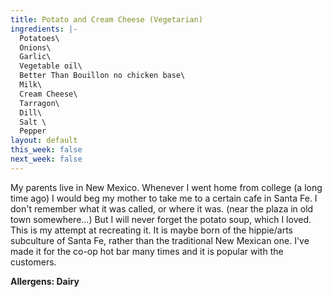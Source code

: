 ```yaml
---
title: Potato and Cream Cheese (Vegetarian)
ingredients: |-
  Potatoes\
  Onions\
  Garlic\
  Vegetable oil\
  Better Than Bouillon no chicken base\
  Milk\
  Cream Cheese\
  Tarragon\
  Dill\
  Salt \
  Pepper
layout: default
this_week: false
next_week: false
---
```

My parents live in New Mexico. Whenever I went home from college (a long time ago) I would beg my mother to take me to a certain cafe in Santa Fe. I don't remember what it was called, or where it was. (near the plaza in old town somewhere...) But I will never forget the potato soup, which I loved. This is my attempt at recreating it. It is maybe born of the hippie/arts subculture of Santa Fe, rather than the  traditional New Mexican one. I've made it for the co-op hot bar many times and it is popular with the customers.



**Allergens: Dairy**
